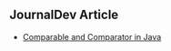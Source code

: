 ## JournalDev Article

* [Comparable and Comparator in Java](https://www.journaldev.com/780/comparable-and-comparator-in-java-example)
